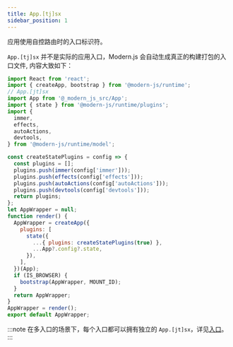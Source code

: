 ```yaml
---
title: App.[tj]sx
sidebar_position: 1
---
```


应用使用自控路由时的入口标识符。

`App.[tj]sx` 并不是实际的应用入口，Modern.js 会自动生成真正的构建打包的入口文件, 内容大致如下：

```js
import React from 'react';
import { createApp, bootstrap } from '@modern-js/runtime';
// App.[jt]sx
import App from '@_modern_js_src/App';
import { state } from '@modern-js/runtime/plugins';
import {
  immer,
  effects,
  autoActions,
  devtools,
} from '@modern-js/runtime/model';

const createStatePlugins = config => {
  const plugins = [];
  plugins.push(immer(config['immer']));
  plugins.push(effects(config['effects']));
  plugins.push(autoActions(config['autoActions']));
  plugins.push(devtools(config['devtools']));
  return plugins;
};
let AppWrapper = null;
function render() {
  AppWrapper = createApp({
    plugins: [
      state({
        ...{ plugins: createStatePlugins(true) },
        ...App?.config?.state,
      }),
    ],
  })(App);
  if (IS_BROWSER) {
    bootstrap(AppWrapper, MOUNT_ID);
  }
  return AppWrapper;
}
AppWrapper = render();
export default AppWrapper;
```

:::note
在多入口的场景下，每个入口都可以拥有独立的 `App.[jt]sx`，详见[入口](/docs/guides/concept/entries)。
:::
